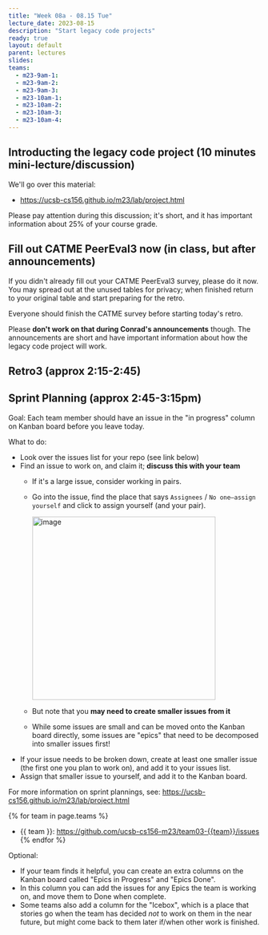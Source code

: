```yaml
---
title: "Week 08a - 08.15 Tue"
lecture_date: 2023-08-15
description: "Start legacy code projects"
ready: true
layout: default
parent: lectures
slides: 
teams: 
  - m23-9am-1:
  - m23-9am-2:
  - m23-9am-3:
  - m23-10am-1:
  - m23-10am-2:
  - m23-10am-3:
  - m23-10am-4:
---
```


## Introducting the legacy code project (10 minutes mini-lecture/discussion)

We'll go over this material:
* <https://ucsb-cs156.github.io/m23/lab/project.html>

Please pay attention during this discussion; it's short, and it has important information about 25% of your course grade.

## Fill out CATME PeerEval3 **now** (in class, but after announcements)

If you didn't already fill out your CATME PeerEval3 survey, please do it now.  You may spread out at the unused tables for privacy; when finished return to your original table and start preparing for the retro.

Everyone should finish the CATME survey before starting today's retro.

Please **don't work on that during Conrad's announcements** though.   The announcements are short and have important information about
how the legacy code project will work.

## Retro3 (approx 2:15-2:45)

## Sprint Planning (approx 2:45-3:15pm)

Goal: Each team member should have an issue in the "in progress" column on Kanban board before you leave today.


What to do: 
* Look over the issues list for your repo (see link below)
* Find an issue to work on, and claim it; **discuss this with your team**
  * If it's a large issue, consider working in pairs.
  * Go into the issue, find the place that says `Assignees` / `No one—assign yourself` and click to assign yourself (and your pair).

    <img width="366" alt="image" src="https://github.com/ucsb-cs156/m23/assets/1119017/0de707cf-5ead-4be1-83b9-2e91fdd00f91">

  * But note that you **may need to create smaller issues from it**
  * While some issues are small and can be moved onto the Kanban board directly, some issues are "epics" that need to be decomposed into smaller issues first!  
* If your issue needs to be broken down, create at least one smaller issue (the first one you plan to work on), and add it to your issues list.
* Assign that smaller issue to yourself, and add it to the Kanban board.

For more information on sprint plannings, see: <https://ucsb-cs156.github.io/m23/lab/project.html>


{% for team in page.teams %}
* {{ team }}: <https://github.com/ucsb-cs156-m23/team03-{{team}}/issues>
{% endfor %}

Optional:
* If your team finds it helpful, you can create an extra columns on the Kanban board called "Epics in Progress" and "Epics Done".
* In this column you can add the issues for any Epics the team is working on, and move them to Done when complete.
* Some teams also add a column for the "Icebox", which is a place that stories go when the team has decided *not* to work on them in the near future, but might come back to them later if/when other work is finished.

